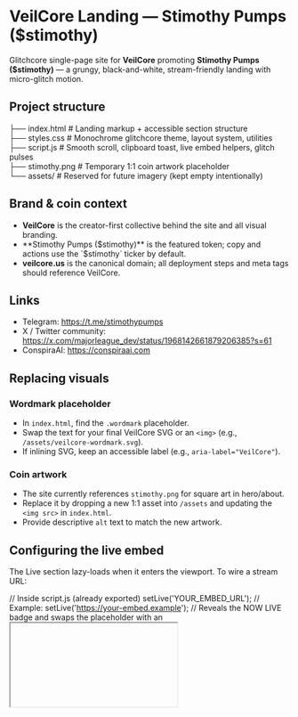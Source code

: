 # VeilCore Landing — Stimothy Pumps ($stimothy)

Glitchcore single-page site for **VeilCore** promoting **Stimothy Pumps ($stimothy)** — a grungy, black-and-white, stream-friendly landing with micro-glitch motion.

## Project structure

├── index.html      # Landing markup + accessible section structure  
├── styles.css      # Monochrome glitchcore theme, layout system, utilities  
├── script.js       # Smooth scroll, clipboard toast, live embed helpers, glitch pulses  
├── stimothy.png    # Temporary 1:1 coin artwork placeholder  
└── assets/         # Reserved for future imagery (kept empty intentionally)

## Brand & coin context

- **VeilCore** is the creator-first collective behind the site and all visual branding.  
- **Stimothy Pumps ($stimothy)** is the featured token; copy and actions use the `$stimothy` ticker by default.  
- **veilcore.us** is the canonical domain; all deployment steps and meta tags should reference VeilCore.

## Links

- Telegram: https://t.me/stimothypumps  
- X / Twitter community: https://x.com/majorleague_dev/status/1968142661879206385?s=61  
- ConspiraAI: https://conspiraai.com

## Replacing visuals

### Wordmark placeholder
- In `index.html`, find the `.wordmark` placeholder.
- Swap the text for your final VeilCore SVG or an `<img>` (e.g., `/assets/veilcore-wordmark.svg`).
- If inlining SVG, keep an accessible label (e.g., `aria-label="VeilCore"`).

### Coin artwork
- The site currently references `stimothy.png` for square art in hero/about.
- Replace it by dropping a new 1:1 asset into `/assets` and updating the `<img src>` in `index.html`.
- Provide descriptive `alt` text to match the new artwork.

## Configuring the live embed

The Live section lazy-loads when it enters the viewport. To wire a stream URL:

// Inside script.js (already exported)
setLive('YOUR_EMBED_URL');
// Example: setLive('https://your-embed.example');
// Reveals the NOW LIVE badge and swaps the placeholder with an <iframe>

Call `setLive` once you know the live embed URL (e.g., Pump.fun stream). The helper stores the URL, reveals the NOW LIVE badge, and swaps the placeholder as soon as the section is visible. Remove or replace the placeholder note below the embed card if the stream should appear immediately on load.

## Local development

1. Clone the repository and switch into the project folder.  
2. Open `index.html` directly in a browser or run a lightweight server (`python -m http.server` or `npx serve`).  
3. Edit copy, links, and styles; refresh to preview updates.

## Deploying to GitHub Pages (veilcore.us)

1. Commit and push changes to the `main` branch.  
2. In GitHub, navigate to **Settings → Pages**.  
3. Under **Build and deployment**, choose **Deploy from a branch**, then select `main` and the root (`/`) folder.  
4. After the first deploy, set the custom domain to **veilcore.us** in the same Pages settings panel.  
5. Update DNS so `veilcore.us` points to GitHub Pages (A records `185.199.108.153`, `185.199.109.153`, `185.199.110.153`, `185.199.111.153`, plus a `CNAME` to `<username>.github.io`).  
6. Wait for GitHub to issue the TLS certificate; confirm HTTPS works before promoting the link.

### Cache-busting tips

- When you ship updates, append a version query to static assets in `index.html`, e.g. `styles.css?v=2024-05-17`.  
- Alternatively, rename files (`styles.v2.css`, `script.v2.js`) so GitHub Pages serves the latest bundle without relying on stale browser caches.

## License

Add licensing information once Stimothy Pumps distribution terms are finalized.
